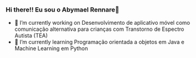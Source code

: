 ### Hi there!! Eu sou o Abymael Rennare👋 




- 🔭 I’m currently working on Desenvolvimento de aplicativo móvel como comunicação alternativa para crianças com Transtorno de Espectro Autista (TEA)
- 🌱 I’m currently learning Programação orientada a objetos em Java e Machine Learning em Python

